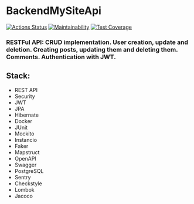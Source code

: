 # BackendMySiteApi

[![Actions Status](https://github.com/bjrunning/BackendMySiteApi/actions/workflows/main.yaml/badge.svg)](https://github.com/bjrunning/BackendMySiteApi/actions/workflows/main.yaml)
[![Maintainability](https://api.codeclimate.com/v1/badges/5fc98d2cc5c44fb2ad42/maintainability)](https://codeclimate.com/github/bjrunning/BackendMySiteApi/maintainability)
[![Test Coverage](https://api.codeclimate.com/v1/badges/5fc98d2cc5c44fb2ad42/test_coverage)](https://codeclimate.com/github/bjrunning/BackendMySiteApi/test_coverage)

### RESTFul API: CRUD implementation. User creation, update and deletion. Creating posts, updating them and deleting them. Comments. Authentication with JWT.

## Stack: 
- REST API
- Security
- JWT
- JPA
- Hibernate
- Docker
- JUnit
- Mockito
- Instancio
- Faker
- Mapstruct
- OpenAPI
- Swagger
- PostgreSQL
- Sentry
- Checkstyle
- Lombok
- Jacoco